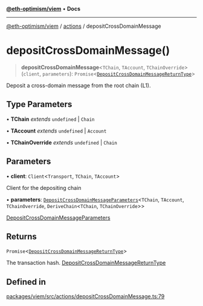 [**@eth-optimism/viem**](../../README.md) • **Docs**

***

[@eth-optimism/viem](../../README.md) / [actions](../README.md) / depositCrossDomainMessage

# depositCrossDomainMessage()

> **depositCrossDomainMessage**\<`TChain`, `TAccount`, `TChainOverride`\>(`client`, `parameters`): `Promise`\<[`DepositCrossDomainMessageReturnType`](../type-aliases/DepositCrossDomainMessageReturnType.md)\>

Deposit a cross-domain message from the root chain (L1).

## Type Parameters

• **TChain** *extends* `undefined` \| `Chain`

• **TAccount** *extends* `undefined` \| `Account`

• **TChainOverride** *extends* `undefined` \| `Chain`

## Parameters

• **client**: `Client`\<`Transport`, `TChain`, `TAccount`\>

Client for the depositing chain

• **parameters**: [`DepositCrossDomainMessageParameters`](../type-aliases/DepositCrossDomainMessageParameters.md)\<`TChain`, `TAccount`, `TChainOverride`, `DeriveChain`\<`TChain`, `TChainOverride`\>\>

[DepositCrossDomainMessageParameters](../type-aliases/DepositCrossDomainMessageParameters.md)

## Returns

`Promise`\<[`DepositCrossDomainMessageReturnType`](../type-aliases/DepositCrossDomainMessageReturnType.md)\>

The transaction hash. [DepositCrossDomainMessageReturnType](../type-aliases/DepositCrossDomainMessageReturnType.md)

## Defined in

[packages/viem/src/actions/depositCrossDomainMessage.ts:79](https://github.com/ethereum-optimism/ecosystem/blob/8c0ceae82d8e909c0d00b4601d7c7276090774cc/packages/viem/src/actions/depositCrossDomainMessage.ts#L79)
